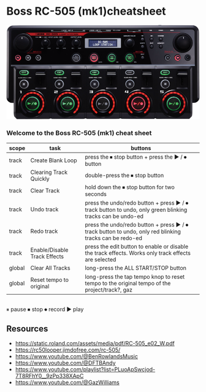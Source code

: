 # Boss RC-505 (mk1)cheatsheet


![rc-505 mk1](rc-505_top_gal_res.png) 

### Welcome to the Boss RC-505 (mk1) cheat sheet

| scope  | task                         | buttons                                                                                                     |
|--------|------------------------------|-------------------------------------------------------------------------------------------------------------|
| track  | Create Blank Loop            | press the ⏹︎ stop button + press the ▶️ / ⏺︎ button                                                         |
| track  | Clearing Track Quickly       | double-press the ⏹︎ stop button                                                                             |
| track  | Clear Track                  | hold down the ⏹︎ stop button for two seconds                                                                |
| track  | Undo track                   | press the undo/redo button + press ▶️ / ⏺︎ track button to undo, only green blinking tracks can be undo-ed  |
| track  | Redo track                   | press the undo/redo button +  press ▶️ / ⏺︎ track button to undo, only red blinking tracks can be redo-ed   |
| track  | Enable/Disable Track Effects | press the edit button to enable or disable the track effects. Works only track effects are selected         |
| global | Clear All Tracks             | long-press the ALL START/STOP button                                                                        |
| global | Reset tempo to original      | long-press the tap tempo knop to reset tempo to the original tempo of the project/track?, gaz               |

## 
⏸︎ pause
⏹︎ stop
⏺︎ record
▶ play

## Resources
- https://static.roland.com/assets/media/pdf/RC-505_e02_W.pdf
- https://rc50looper.jimdofree.com/rc-505/
- https://www.youtube.com/@BenRowlandsMusic
- https://www.youtube.com/@DFTBAndy
- https://www.youtube.com/playlist?list=PLuoApSwcjod-7T8RFhY0__9zPp338XApC
- https://www.youtube.com/@GazWilliams
